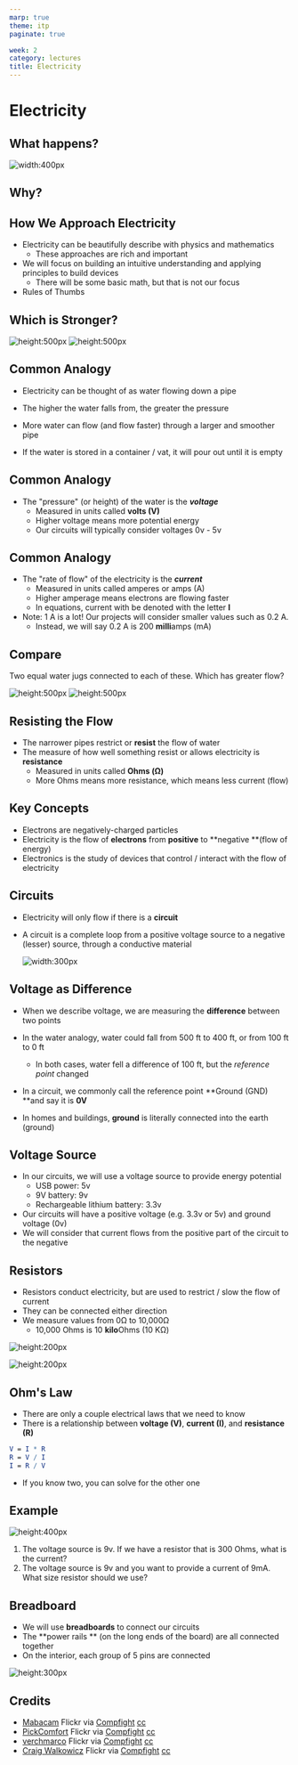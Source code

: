 ```yaml
---
marp: true
theme: itp
paginate: true

week: 2
category: lectures
title: Electricity
---
```


<!-- headingDivider: 2 -->

# Electricity

## What happens?

![width:400px](assets/1564541287879.png)

## Why? 

## How We Approach Electricity

- Electricity can be beautifully describe with physics and mathematics
  - These approaches are rich and important
- We will focus on building an intuitive understanding and applying principles to build devices
  - There will be some basic math, but that is not our focus
- Rules of Thumbs

## Which is Stronger?

![height:500px](assets/1564543352673.png)	![height:500px](assets/1564543461389.png)

## Common Analogy

- Electricity can be thought of as water flowing down a pipe

- The higher the water falls from, the greater the pressure

- More water can flow (and flow faster) through a larger and smoother pipe

- If the water is stored in a container / vat, it will pour out until it is empty

## Common Analogy

- The "pressure" (or height) of the water is the ***voltage***
  - Measured in units called **volts (V)** 
  - Higher voltage means more potential energy
  - Our circuits will typically consider voltages 0v - 5v

## Common Analogy

- The "rate of flow" of the electricity is the ***current***
  - Measured in units called amperes or amps (A)
  - Higher amperage means electrons are flowing faster
  - In equations, current with be denoted with the letter **I**
- Note: 1 A is a lot! Our projects will consider smaller values such as 0.2 A.
  - Instead, we will say 0.2 A is 200 **milli**amps (mA)

## Compare

Two equal water jugs connected to each of these. Which has greater flow?

![height:500px](assets/1564544624407.png) ![height:500px](assets/47730722082_bfcae57ea0.jpg)

## Resisting the Flow

- The narrower pipes restrict or **resist** the flow of water
- The measure of how well something resist or allows electricity is **resistance**
  - Measured in units called **Ohms (Ω)**
  - More Ohms means more resistance, which means less current (flow)

## Key Concepts

- Electrons are negatively-charged particles
- Electricity is the flow of **electrons** from **positive** to **negative **(flow of energy)
- Electronics is the study of devices that control / interact with the flow of electricity

## Circuits

- Electricity will only flow if there is a **circuit** 

- A circuit is a complete loop from a positive voltage source to a negative (lesser) source, through a conductive material

  ![width:300px](assets/1564541287879.png)

## Voltage as Difference

- When we describe voltage, we are measuring the **difference** between two points
- In the water analogy, water could fall from 500 ft to 400 ft, or from 100 ft to 0 ft
  - In both cases, water fell a difference of 100 ft, but the *reference point* changed
- In a circuit, we commonly call the reference point **Ground (GND) **and say it is **0V**

- In homes and buildings, **ground** is literally connected into the earth (ground)

## Voltage Source

- In our circuits, we will use a voltage source to provide energy potential
  - USB power: 5v
  - 9V battery: 9v
  - Rechargeable lithium battery: 3.3v
- Our circuits will have a positive voltage (e.g. 3.3v or 5v) and ground voltage (0v)
- We will consider that current flows from the positive part of the circuit to the negative

## Resistors

- Resistors conduct electricity, but are used to restrict / slow the flow of current
- They can be connected either direction
- We measure values from 0Ω to 10,000Ω
  - 10,000 Ohms is 10 **kilo**Ohms (10 KΩ)



![height:200px](assets/1565140772469.png)

![height:200px](assets/1565140731484.png)

## Ohm's Law

- There are only a couple electrical laws that we need to know
- There is a relationship between **voltage (V)**, **current (I)**, and **resistance (R)**

```mathematica
V = I * R
R = V / I
I = R / V
```

- If you know two, you can solve for the other one

## Example

![height:400px](assets/1565141579356.png)

1. The voltage source is 9v. If we have a resistor that is 300 Ohms, what is the current?
2. The voltage source is 9v and you want to provide a current of 9mA. What size resistor should we use?

<!-- 1. 30 mA; 2. 1kOhm -->

## Breadboard

- We will use **breadboards** to connect our circuits
- The **power rails **  (on the long ends of the board) are all connected together
- On the interior, each group of 5 pins are connected

<!-- Open Fritzing to show connected pins -->

![height:300px](assets/1564547904128.png)

## Credits

- <a href="https://www.flickr.com/photos/59275783@N04/47522354472/">Mabacam</a> Flickr via <a href="http://compfight.com">Compfight</a> <a href="https://creativecommons.org/licenses/by-nc-nd/2.0/">cc</a> 
- <a href="https://www.flickr.com/photos/161816492@N07/47312501852/">PickComfort</a> Flickr via <a href="http://compfight.com">Compfight</a> <a href="https://creativecommons.org/licenses/by/2.0/">cc</a> 
- <a href="https://www.flickr.com/photos/160866001@N07/46688229715/">verchmarco</a> Flickr via <a href="http://compfight.com">Compfight</a> <a href="https://creativecommons.org/licenses/by/2.0/">cc</a> 
- <a href="https://www.flickr.com/photos/34327409@N04/47730722082/">Craig Walkowicz</a> Flickr via <a href="http://compfight.com">Compfight</a> <a href="https://creativecommons.org/licenses/by-nc-sa/2.0/">cc</a> 

